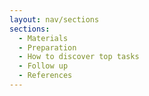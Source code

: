 ```yaml
---
layout: nav/sections
sections:
  - Materials
  - Preparation
  - How to discover top tasks
  - Follow up
  - References
---
```

